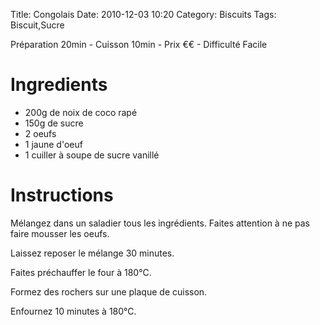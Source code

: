 Title: Congolais
Date: 2010-12-03 10:20
Category: Biscuits
Tags: Biscuit,Sucre

Préparation 20min - Cuisson 10min - Prix €€ - Difficulté Facile

# Ingredients

- 200g de noix de coco rapé
- 150g de sucre
- 2 oeufs
- 1 jaune d'oeuf
- 1 cuiller à soupe de sucre vanillé

# Instructions

Mélangez dans un saladier tous les ingrédients.
Faites attention à ne pas faire mousser les oeufs.

Laissez reposer le mélange 30 minutes.

Faites préchauffer le four à 180°C.

Formez des rochers sur une plaque de cuisson.

Enfournez 10 minutes à 180°C.

